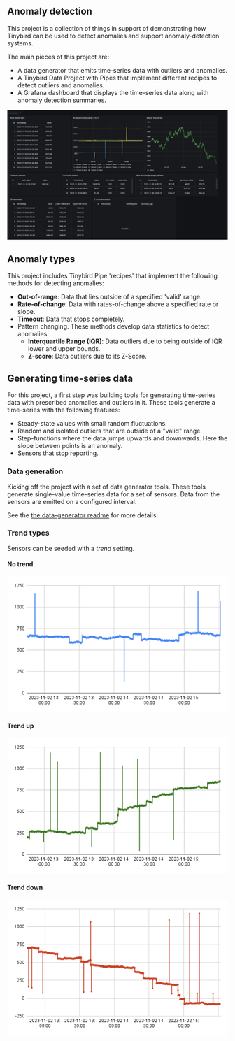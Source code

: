 
## Anomaly detection 

This project is a collection of things in support of demonstrating how Tinybird can be used to detect anomalies and support anomaly-detection systems. 

The main pieces of this project are:
* A data generator that emits time-series data with outliers and anomalies.
* A Tinybird Data Project with Pipes that implement different recipes to detect outliers and anomalies.
* A Grafana dashboard that displays the time-series data along with anomaly detection summaries. 

![Anomaly detection dashboard](./charts/dashboard-poc.png)


## Anomaly types
This project includes Tinybird Pipe 'recipes' that implement the following methods for detecting anomalies: 

* **Out-of-range**: Data that lies outside of a specified 'valid' range.
* **Rate-of-change**: Data with rates-of-change above a specified rate or slope.
* **Timeout**: Data that stops completely.
* Pattern changing. These methods develop data statistics to detect anomalies:
  * **Interquartile Range (IQR)**: Data outliers due to being outside of IQR lower and upper bounds.
  * **Z-score**: Data outliers due to its Z-Score.  

## Generating time-series data

For this project, a first step was building tools for generating time-series data with prescribed anomalies and outliers in it. These tools generate a time-series with the following features:
* Steady-state values with small random fluctuations.
* Random and isolated outliers that are outside of a "valid" range.  
* Step-functions where the data jumps upwards and downwards. Here the slope between points is an anomaly.
* Sensors that stop reporting.

### Data generation 

Kicking off the project with a set of data generator tools. These tools generate single-value time-series data for a set of sensors. Data from the sensors are emitted on a configured interval.

See the [the data-generator readme](./data-generator/readme.md) for more details.

### Trend types

Sensors can be seeded with a *trend* setting. 

#### No trend

![No trending](./charts/no-trend.png)

#### Trend up

![Trending up](./charts/trend-up.png)

#### Trend down

![Trending down](./charts/trend-down.png)
